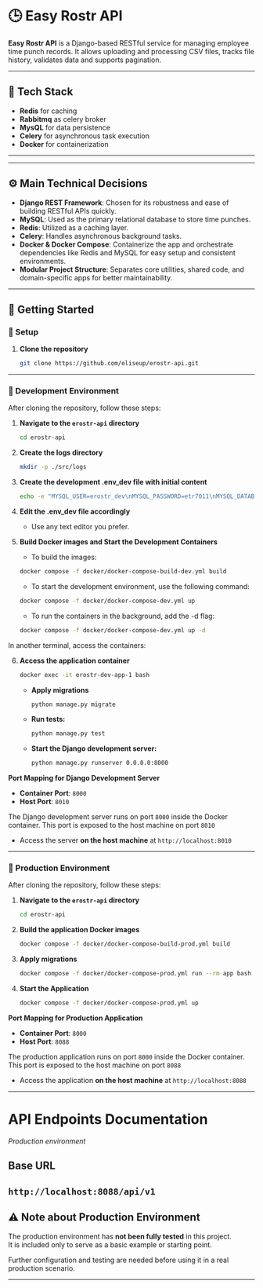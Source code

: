 # 🕒️ Easy Rostr API

**Easy Rostr API** is a Django-based RESTful service for managing employee time punch records. It allows
uploading and processing CSV files, tracks file history, validates data and supports pagination.

---

## 🧰 Tech Stack

- **Redis** for caching
- **Rabbitmq** as celery broker
- **MysQL** for data persistence
- **Celery** for asynchronous task execution
- **Docker** for containerization

---

---

## ⚙️ Main Technical Decisions

- **Django REST Framework**: Chosen for its robustness and ease of building RESTful APIs quickly.
- **MySQL**: Used as the primary relational database to store time punches.
- **Redis**: Utilized as a caching layer.
- **Celery**: Handles asynchronous background tasks.
- **Docker & Docker Compose**: Containerize the app and orchestrate dependencies like Redis and MySQL for easy setup and consistent environments.
- **Modular Project Structure**: Separates core utilities, shared code, and domain-specific apps for better maintainability.

---

## 🚀 Getting Started

### 🔧 Setup
1. **Clone the repository**
   ```bash
   git clone https://github.com/eliseup/erostr-api.git
   ```

---

### 🔧 Development Environment

After cloning the repository, follow these steps:

1. **Navigate to the `erostr-api` directory**
   ```bash
   cd erostr-api
   ```
   
2. **Create the logs directory**
   ```bash
   mkdir -p ./src/logs
   ```

3. **Create the development .env_dev file with initial content**
   ```bash
   echo -e "MYSQL_USER=erostr_dev\nMYSQL_PASSWORD=etr7011\nMYSQL_DATABASE=erostr_dev_db\nMYSQL_ROOT_PASSWORD=typ34pu\n\nDJANGO_DB_USER=erostr_dev\nDJANGO_DB_NAME=erostr_dev_db\nDJANGO_DB_PASSWORD=etr7011\nDJANGO_DB_HOST=mysql\n\nDJANGO_SETTINGS_MODULE=erostr_api.settings.dev\nDJANGO_SECRET_KEY=28859f16\n" > ./src/.env_dev
   ```

4. **Edit the .env_dev file accordingly**
   - Use any text editor you prefer.
   

5. **Build Docker images and Start the Development Containers**
    - To build the images:
    ```bash
   docker compose -f docker/docker-compose-build-dev.yml build 
   ```
    - To start the development environment, use the following command:
   ```bash
   docker compose -f docker/docker-compose-dev.yml up
   ```
    - To run the containers in the background, add the -d flag:
   ```bash
   docker compose -f docker/docker-compose-dev.yml up -d
   ```

In another terminal, access the containers:

6. **Access the application container**
   ```bash
   docker exec -it erostr-dev-app-1 bash
   ```   
    - **Apply migrations**
      ```bash
      python manage.py migrate
      ```
      
    - **Run tests:**
      ```bash
      python manage.py test
      ```

    - **Start the Django development server:**
      ```bash
      python manage.py runserver 0.0.0.0:8000
      ```

**Port Mapping for Django Development Server**

- **Container Port**: `8000`
- **Host Port**: `8010`

The Django development server runs on port `8000` inside the Docker container. This port is exposed to the host machine on port `8010`

- Access the server **on the host machine** at `http://localhost:8010`


---

### 🔧 Production Environment

After cloning the repository, follow these steps:

1. **Navigate to the `erostr-api` directory**
   ```bash
   cd erostr-api
   ```

2. **Build the application Docker images**
   ```bash
   docker compose -f docker/docker-compose-build-prod.yml build 
   ```

3. **Apply migrations**
   ```bash
   docker compose -f docker/docker-compose-prod.yml run --rm app bash -c "sleep 7 && python app/manage.py migrate"
   ```

4. **Start the Application**
   ```bash
   docker compose -f docker/docker-compose-prod.yml up
   ```

**Port Mapping for Production Application**

- **Container Port**: `8000`
- **Host Port**: `8088`

The production application runs on port `8000` inside the Docker container. This port is exposed to the host machine on port `8088`

- Access the application **on the host machine** at `http://localhost:8088`

---

# API Endpoints Documentation
*Production environment*

## Base URL
`http://localhost:8088/api/v1`
---

## ⚠️ Note about Production Environment

The production environment has **not been fully tested** in this project.  
It is included only to serve as a basic example or starting point.  

Further configuration and testing are needed before using it in a real production scenario.

---